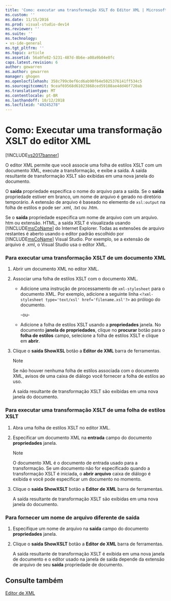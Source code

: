 ```yaml
---
title: 'Como: executar uma transformação XSLT do Editor XML | Microsoft Docs'
ms.custom: ''
ms.date: 11/15/2016
ms.prod: visual-studio-dev14
ms.reviewer: ''
ms.suite: ''
ms.technology:
- vs-ide-general
ms.tgt_pltfrm: ''
ms.topic: article
ms.assetid: 56a0fe82-5231-487d-8b6e-a08a9b04e0fc
caps.latest.revision: 6
author: gewarren
ms.author: gewarren
manager: ghogen
ms.openlocfilehash: 358c799c0ef6cd6ab90f64e5025376141ff534c5
ms.sourcegitcommit: 9ceaf69568d61023868ced59108ae4dd46f720ab
ms.translationtype: MT
ms.contentlocale: pt-BR
ms.lasthandoff: 10/12/2018
ms.locfileid: "49245278"
---
```

# <a name="how-to-execute-an-xslt-transformation-from-the-xml-editor"></a>Como: Executar uma transformação XSLT do editor XML
[!INCLUDE[vs2017banner](../includes/vs2017banner.md)]

  
O editor XML permite que você associe uma folha de estilos XSLT com um documento XML, execute a transformação, e exibe a saída. A saída resultante de transformação XSLT são exibidas em uma nova janela do documento.  
  
 O **saída** propriedade especifica o nome do arquivo para a saída. Se o **saída** propriedade estiver em branco, um nome de arquivo é gerado no diretório temporário. A extensão de arquivo é baseado no elemento de `xsl:output` na folha de estilos e pode ser .xml, .txt ou .htm.  
  
 Se o **saída** propriedade especifica um nome de arquivo com um arquivo. htm ou extensão. HTML, a saída XSLT é visualizada usando [!INCLUDE[msCoName](../includes/msconame-md.md)] do Internet Explorer. Todas as extensões de arquivo restantes é aberto usando o editor padrão escolhido por [!INCLUDE[msCoName](../includes/msconame-md.md)] Visual Studio. Por exemplo, se a extensão de arquivo é .xml, o Visual Studio usa o editor XML.  
  
### <a name="to-execute-an-xslt-transformation-from-an-xml-document"></a>Para executar uma transformação XSLT de um documento XML  
  
1.  Abrir um documento XML no editor XML.  
  
2.  Associar uma folha de estilos XSLT com o documento XML.  
  
    -   Adicione uma instrução de processamento de `xml-stylesheet` para o documento XML. Por exemplo, adicione a seguinte linha `<?xml-stylesheet type='text/xsl' href='filename.xsl'?>` ao prólogo do documento.  
  
         -ou-  
  
    -   Adicione a folha de estilos XSLT usando a **propriedades** janela. No documento **janela de propriedades**, clique no **procurar** botão para o **folha de estilos** campo, selecione a folha de estilos XSLT e clique em **abrir**.  
  
3.  Clique o **saída ShowXSL** botão a **Editor de XML** barra de ferramentas.  
  
    > [!NOTE]
    >  Se não houver nenhuma folha de estilos associada com o documento XML, avisos de uma caixa de diálogo você fornecer a folha de estilos ao uso.  
    >   
    >  A saída resultante de transformação XSLT são exibidas em uma nova janela do documento.  
  
### <a name="to-execute-an-xslt-transformation-from-an-xslt-style-sheet"></a>Para executar uma transformação XSLT de uma folha de estilos XSLT  
  
1.  Abra uma folha de estilos XSLT no editor XML.  
  
2.  Especificar um documento XML na **entrada** campo do documento **propriedades** janela.  
  
    > [!NOTE]
    >  O documento XML é o documento de entrada usado para a transformação. Se um documento não for especificado quando a transformação XSLT é iniciada, o **abrir arquivo** caixa de diálogo é exibida e você pode especificar um documento no momento.  
  
3.  Clique o **saída ShowXSLT** botão a **Editor de XML** barra de ferramentas.  
  
     A saída resultante de transformação XSLT são exibidas em uma nova janela do documento.  
  
### <a name="to-provide-a-different-output-file-name"></a>Para fornecer um nome de arquivo diferente de saída  
  
1.  Especifique um nome de arquivo na **saída** campo do documento **propriedades** janela.  
  
2.  Clique o **saída ShowXSLT** botão a **Editor de XML** barra de ferramentas.  
  
     A saída resultante de transformação XSLT é exibida em uma nova janela de documento e o editor usado na janela de saída depende da extensão de arquivo de seu **saída** propriedade de documento.  
  
## <a name="see-also"></a>Consulte também  
 [Editor de XML](../xml-tools/xml-editor.md)



